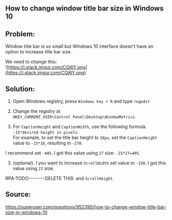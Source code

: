 ## How to change window title bar size in Windows 10 

## Problem: 
Window title bar is so small but Windows 10 interface doesn't have an option to increase title bar size.

We need to change this:  
![https://i.stack.imgur.com/CQj6Y.png](https://i.stack.imgur.com/CQj6Y.png)


## Solution:

1. Open Windows registry, press ```Windows key + R``` and type ```regedit```
1. Change the registry at  
```HKEY_CURRENT_USER\Control Panel\Desktop\WindowMetrics```.

2. For ```CaptionHeight``` and ```CaptionWidth```, use the following formula: ```-15*desired height in pixels```.  
For example, to set the title bar height to ```18px```, set the ```CaptionHeight``` value to ```-15*18```, resulting in ```-270```.

I recommend set ```-405```.  I got this value using ```27``` size: ```-15*27=405```.


3. (optional). I you want to increase ```ScrollWidth``` set value to ```-330```. I got this value using ```22``` size.


RPA-TODO--------DELETE THIS:
and ```ScrollHeight```.


## Source:  
<https://superuser.com/questions/952395/how-to-change-window-title-bar-size-in-windows-10>
